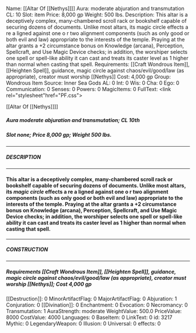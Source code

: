 Name: [[Altar Of [[Nethys]]]]
Aura: moderate abjuration and transmutation
CL: 10
Slot: item
Price: 8,000 gp
Weight: 500 lbs.
Description: This altar is a deceptively complex, many-chambered scroll rack or bookshelf capable of securing dozens of documents. Unlike most altars, its magic circle effects a re a ligned against one o r two alignment components (such as only good or both evil and law) appropriate to the interests of the temple. Praying at the altar grants a +2 circumstance bonus on Knowledge (arcana), Perception, Spellcraft, and Use Magic Device checks; in addition, the worshiper selects one spell or spell-like ability it can cast and treats its caster level as 1 higher than normal when casting that spell.
Requirements: [[Craft Wondrous Item]], [[Heighten Spell]], guidance, magic circle against chaos/evil/good/law (as appropriate), creator must worship [[Nethys]]
Cost: 4,000 gp
Group: Wondrous Item
Source: Inner Sea Gods
AL: 0
Int: 0
Wis: 0
Cha: 0
Ego: 0
Communication: 0
Senses: 0
Powers: 0
MagicItems: 0
FullText: <link rel="stylesheet"href="PF.css"><div class="heading"><p class="alignleft">[[Altar Of [[Nethys]]]]</p><div style="clear: both;"></div></div><div><h5><b>Aura </b>moderate abjuration and transmutation; <b>CL </b>10th</h5><h5><b>Slot </b>none; <b>Price </b>8,000 gp; <b>Weight </b>500 lbs.</h5></div><hr/><div><h5><b>DESCRIPTION</b></h5></div><hr/><div><h4><p>This altar is a deceptively complex, many-chambered scroll rack or bookshelf capable of securing dozens of documents. Unlike most altars, its <i>magic circle</i> effects a re a ligned against one o r two alignment components (such as only good or both evil and law) appropriate to the interests of the temple. Praying at the altar grants a +2 circumstance bonus on Knowledge (arcana), Perception, Spellcraft, and Use Magic Device checks; in addition, the worshiper selects one spell or spell-like ability it can cast and treats its caster level as 1 higher than normal when casting that spell.</p></h4></div><hr/><div><h5><b>CONSTRUCTION</b></h5></div><hr/><div><h5><b>Requirements </b>[[Craft Wondrous Item]], [[Heighten Spell]], <i>guidance</i>, <i>magic circle against chaos/evil/good/law (as appropriate)</i>, creator must worship [[Nethys]]; <b>Cost </b>4,000 gp</h5></div>
[[Destruction]]: 0
MinorArtifactFlag: 0
MajorArtifactFlag: 0
Abjuration: 1
Conjuration: 0
[[Divination]]: 0
Enchantment: 0
Evocation: 0
Necromancy: 0
Transmutation: 1
AuraStrength: moderate
WeightValue: 500.0
PriceValue: 8000
CostValue: 4000
Languages: 0
BaseItem: 0
LinkText: 0
id: 3217
Mythic: 0
LegendaryWeapon: 0
Illusion: 0
Universal: 0
effects: 0
